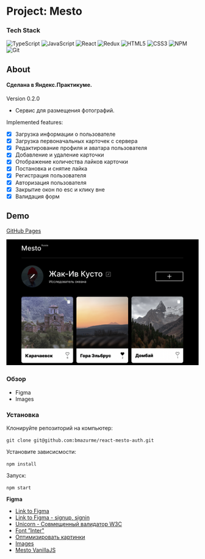 # Project: Mesto
### Tech Stack
![TypeScript](https://img.shields.io/badge/-TypeScript-black?style=flat-square&logo=typescript)
![JavaScript](https://img.shields.io/badge/-JavaScript-black?style=flat-square&logo=javascript)
![React](https://img.shields.io/badge/-React-black?style=flat-square&logo=react)
![Redux](https://img.shields.io/badge/-Redux-black?style=flat-square&logo=redux)
![HTML5](https://img.shields.io/badge/-HTML5-black?style=flat-square&logo=html5&logoColor=white)
![CSS3](https://img.shields.io/badge/-CSS3-black?style=flat-square&logo=css3)
![NPM](https://img.shields.io/badge/-NPM-black?style=flat-square&logo=npm)
![Git](https://img.shields.io/badge/-Git-black?style=flat-square&logo=git)

## About

#### Cделана в Яндекс.Практикуме.
Version 0.2.0
* Сервис для размещения фотографий.

Implemented features:
- [X] Загрузка информации о пользователе
- [X] Загрузка первоначальных карточек с сервера
- [X] Редактирование профиля и аватара пользователя
- [X] Добавление и удаление карточки
- [X] Отображение количества лайков карточки
- [X] Постановка и снятие лайка
- [X] Регистрация пользователя
- [X] Авторизация пользователя
- [X] Закрытие окон по esc и клику вне
- [X] Валидация форм

## Demo

[GitHub Pages](https://bmazurme.github.io/react-mesto-auth)

![Alt-text](https://github.com/bmazurme/mesto-react/blob/main/src/images/mesto.png "demo")

### Обзор
* Figma
* Images

### Установка
Клонируйте репозиторий на компьютер:

`git clone git@github.com:bmazurme/react-mesto-auth.git`

Установите зависисмости:

`npm install`

Запуск:

`npm start`

**Figma**
* [Link to Figma](https://www.figma.com/file/2cn9N9jSkmxD84oJik7xL7/JavaScript.-Sprint-4?node-id=0%3A1)
* [Link to Figma - signup, signin](https://www.figma.com/file/5H3gsn5lIGPwzBPby9jAOo/JavaScript.-Sprint-12?node-id=0%3A1)
* [Unicorn - Совмещенный валидатор W3C](https://validator.w3.org/)
* [Font ”Inter"](https://rsms.me/inter/)
* [Оптимизировать картинки](https://tinypng.com/)
* [Images](https://unsplash.com/)
* [Mesto VanillaJS](https://github.com/bmazurme/mesto)